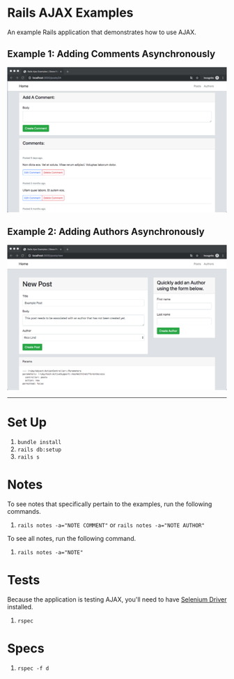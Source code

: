 # Rails AJAX Examples

An example Rails application that demonstrates how to use AJAX.

## Example 1: Adding Comments Asynchronously

![Adding a comment via AJAX in Rails](./app/assets/images/adding_a_comment_via_ajax.gif)

## Example 2: Adding Authors Asynchronously 

![Adding an author via AJAX in Rails](./app/assets/images/adding_an_author_via_ajax.gif)

---

# Set Up

1. `bundle install`
2. `rails db:setup`
3. `rails s`

# Notes

To see notes that specifically pertain to the examples, run the following commands.

1. `rails notes -a="NOTE COMMENT"` or `rails notes -a="NOTE AUTHOR"`

To see all notes, run the following command.

1. `rails notes -a="NOTE"`

# Tests

Because the application is testing AJAX, you'll need to have [Selenium Driver](https://github.com/teamcapybara/capybara#selenium) installed.

1. `rspec`


# Specs

1. `rspec -f d`